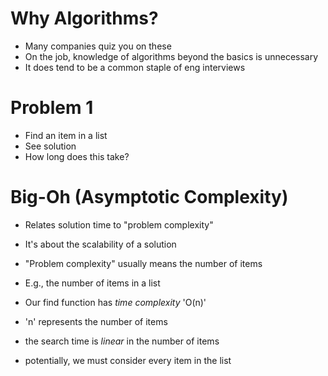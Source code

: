 # Why Algorithms?
* Many companies quiz you on these
* On the job, knowledge of algorithms beyond the basics is unnecessary
* It does tend to be a common staple of eng interviews

# Problem 1
* Find an item in a list
* See solution
* How long does this take?

# Big-Oh (Asymptotic Complexity)
* Relates solution time to "problem complexity"
* It's about the scalability of a solution
* "Problem complexity" usually means the number of items
 * E.g., the number of items in a list

* Our find function has _time complexity_ 'O(n)'
* 'n' represents the number of items
* the search time is _linear_ in the number of items
 * potentially, we must consider every item in the list

